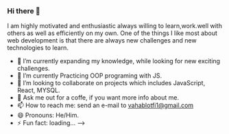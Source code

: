 ### Hi there 👋

I am highly motivated and enthusiastic always willing to learn,work.well with others as well as efficiently on my own.
One of the things I like most about web development is that there are always new challenges and new technologies to learn. 

- 🔭 I’m currently expanding my knowledge, while looking for new exciting challenges.
- 🌱 I’m currently Practicing OOP programing with JS.
- 👯 I’m looking to collaborate on projects which includes JavaScript, React, MYSQL. 
- 💬 Ask me out for a coffe, if you want more info about me. 
- 📫 How to reach me: send an e-mail to vahablotfi1@gmail.com
- 😄 Pronouns: He/Him.
- ⚡ Fun fact: loading...
-->
